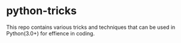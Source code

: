 # python-tricks

This repo contains various tricks and techniques that can be used in Python(3.0+) for effience in coding.
